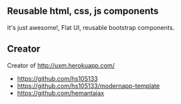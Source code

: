 ## Reusable html, css, js components

It's just awesome!, Flat UI, reusable bootstrap components.  

## Creator

Creator of http://uxm.herokuapp.com/

* https://github.com/hs105133
* https://github.com/hs105133/modernapp-template
* https://github.com/hemantajax